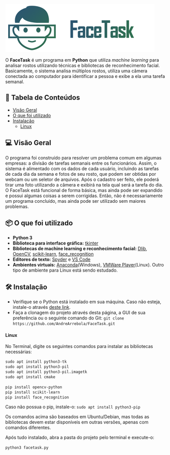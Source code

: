 ![FaceTask](https://raw.githubusercontent.com/AndreArrebola/FaceTask/master/facetask.png)

 O **FaceTask** é um programa em **Python** que utiliza *machine learning* para analisar rostos utilizando técnicas e bibliotecas de reconhecimento facial. 
 Basicamente, o sistema analisa múltiplos rostos, utiliza uma câmera conectada ao computador para identificar a pessoa e exibe a ela uma tarefa semanal. 
 
## 📝 Tabela de Conteúdos
<!--ts-->
   * [Visão Geral](#visao-geral)
   * [O que foi utilizado](#util)
   * [Instalação](#instal)
     * [Linux](#instlin)
<!--te-->

<a name="visao-geral"></a>

## 💻 Visão Geral
O programa foi construído para resolver um problema comum em algumas empresas: a divisão de tarefas semanais entre os funcionários. 
Assim, o sistema é alimentado com os dados de cada usuário, incluindo as tarefas de cada dia da semana e fotos de seu rosto, que podem ser obtidas por webcam ou um seletor de arquivos. 
Após o cadastro ser feito, ele poderá tirar uma foto utilizando a câmera e exibirá na tela qual será a tarefa do dia.
O FaceTask está funcional de forma básica, mas ainda pode ser expandido e possui algumas coisas a serem corrigidas. Então, não é necessariamente um programa concluído, mas ainda pode ser utilizado sem maiores problemas.

<a name="util"></a>

## 📦 O que foi utilizado
<!--ts-->
   * **Python 3**
   * **Biblioteca para interface gráfica:** [tkinter](https://docs.python.org/3/library/tkinter.html)
   * **Bibliotecas de machine learning e reconhecimento facial:** [Dlib](https://github.com/davisking/dlib), [OpenCV](https://github.com/opencv/opencv), [scikit-learn](https://github.com/scikit-learn/scikit-learn), [face_recognition](https://github.com/ageitgey/face_recognition) 
   * **Editores de texto:** [Spyder](https://www.spyder-ide.org) e [VS Code](https://code.visualstudio.com)
   * **Ambientes virtuais:** [Anaconda](https://www.anaconda.com
   )(Windows), [VMWare Player](https://www.vmware.com/br/products/workstation-player.html)(Linux). Outro tipo de ambiente para Linux está sendo estudado.

<!--te-->

## 🛠 Instalação

* Verifique se o Python está instalado em sua máquina. Caso não esteja, instale-o através [deste link](https://www.python.org/downloads/release/python-395/). 
* Faça a clonagem do projeto através desta página, a GUI de sua preferência ou o seguinte comando do Git:
`git clone https://github.com/AndreArrebola/FaceTask.git`

#### Linux

No Terminal, digite os seguintes comandos para instalar as bibliotecas necessárias:
```
sudo apt install python3-tk
sudo apt install python3-pil
sudo apt install python3-pil.imagetk
sudo apt install cmake

pip install opencv-python
pip install scikit-learn
pip install face_recognition
```
Caso não possua o pip, instale-o:
``sudo apt install python3-pip``

Os comandos acima são baseados em Ubuntu/Debian, mas todas as bibliotecas devem estar disponíveis em outras versões, apenas com comandos diferentes. 

Após tudo instalado, abra a pasta do projeto pelo terminal e execute-o:

``python3 facetask.py``







 
 
 


